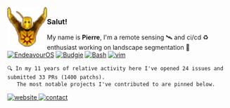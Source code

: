 <img align="left" height=90 src="praisesun.png"> 

### Salut!
My name is **Pierre**, I'm a remote sensing 🛰️ and ci/cd ♻️ enthusiast working on landscape segmentation 🌱<br>
[![EndeavourOS](https://img.shields.io/badge/EndeavourOS-black?logo=endeavouros&logoColor=white)](https://endeavouros.com/)
[![Budgie](https://img.shields.io/badge/Budgie-black?logo=solus&logoColor=white)](https://buddiesofbudgie.org/)
[![Bash](https://img.shields.io/badge/Bash-black?logo=gnubash&logoColor=white)](https://github.com/pierre-manchon/.../blob/runcoms/dot_bashrc)
[![vim](https://img.shields.io/badge/vim-black?logo=vim&logoColor=white)](https://github.com/pierre-manchon/.../blob/runcoms/dot_vimrc)
<!--
[![ALT](https://img.shields.io/badge/TEXT-black?logo=LOGO&logoColor=white)](LINK)
languages:
python (dask, fiona, gdal, numba, numpy, pandas, pyproj, rasterio, scipy, scikit-learn, shapely, xarray)
c%2B%2B (BOOST, GDAL, GEOS, PROJ)
html5
css (raw, bootstrap, simple)
-->
<div align="left">
    
    🔍 In my 11 years of relative activity here I've opened 24 issues and submitted 33 PRs (1400 patchs).
       The most notable projects I've contributed to are pinned below.
</div>

<a href="https://pierre-manchon.github.io/">
    <img alt="website" src="https://img.shields.io/website?down_color=red&down_message=pierre-manchon.pm&label=://&labelColor=161b22&up_color=00ffff&up_message=pierre-manchon.pm&url=https%3A%2F%2Fpierre-manchon.frama.io&style=flat-square">
</a>
<a href="https://pierre-manchon.github.io/find-me#contact">
    <img alt="contact" src="https://img.shields.io/static/v1?label=%2Ffind-me%23contact&labelColor=161b22&message= &color=161b22&style=flat-square">
</a>
